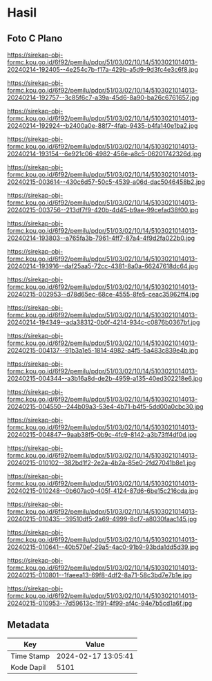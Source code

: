 # Hasil

## Foto C Plano

https://sirekap-obj-formc.kpu.go.id/6f92/pemilu/pdpr/51/03/02/10/14/5103021014013-20240214-192405--4e254c7b-f17a-429b-a5d9-9d3fc4e3c6f8.jpg

https://sirekap-obj-formc.kpu.go.id/6f92/pemilu/pdpr/51/03/02/10/14/5103021014013-20240214-192757--3c85f6c7-a39a-45d6-8a90-ba26c6761657.jpg

https://sirekap-obj-formc.kpu.go.id/6f92/pemilu/pdpr/51/03/02/10/14/5103021014013-20240214-192924--b2400a0e-88f7-4fab-9435-b4fa140e1ba2.jpg

https://sirekap-obj-formc.kpu.go.id/6f92/pemilu/pdpr/51/03/02/10/14/5103021014013-20240214-193154--6e921c06-4982-456e-a8c5-06201742326d.jpg

https://sirekap-obj-formc.kpu.go.id/6f92/pemilu/pdpr/51/03/02/10/14/5103021014013-20240215-003614--430c6d57-50c5-4539-a06d-dac5046458b2.jpg

https://sirekap-obj-formc.kpu.go.id/6f92/pemilu/pdpr/51/03/02/10/14/5103021014013-20240215-003756--213df7f9-420b-4d45-b9ae-99cefad38f00.jpg

https://sirekap-obj-formc.kpu.go.id/6f92/pemilu/pdpr/51/03/02/10/14/5103021014013-20240214-193803--a765fa3b-7961-4ff7-87a4-4f9d2fa022b0.jpg

https://sirekap-obj-formc.kpu.go.id/6f92/pemilu/pdpr/51/03/02/10/14/5103021014013-20240214-193916--daf25aa5-72cc-4381-8a0a-66247618dc64.jpg

https://sirekap-obj-formc.kpu.go.id/6f92/pemilu/pdpr/51/03/02/10/14/5103021014013-20240215-002953--d78d65ec-68ce-4555-8fe5-ceac35962ff4.jpg

https://sirekap-obj-formc.kpu.go.id/6f92/pemilu/pdpr/51/03/02/10/14/5103021014013-20240214-194349--ada38312-0b0f-4214-934c-c0876b0367bf.jpg

https://sirekap-obj-formc.kpu.go.id/6f92/pemilu/pdpr/51/03/02/10/14/5103021014013-20240215-004137--91b3a1e5-1814-4982-a4f5-5a483c839e4b.jpg

https://sirekap-obj-formc.kpu.go.id/6f92/pemilu/pdpr/51/03/02/10/14/5103021014013-20240215-004344--a3b16a8d-de2b-4959-a135-40ed302218e6.jpg

https://sirekap-obj-formc.kpu.go.id/6f92/pemilu/pdpr/51/03/02/10/14/5103021014013-20240215-004550--244b09a3-53e4-4b71-b4f5-5dd00a0cbc30.jpg

https://sirekap-obj-formc.kpu.go.id/6f92/pemilu/pdpr/51/03/02/10/14/5103021014013-20240215-004847--9aab38f5-0b9c-4fc9-8142-a3b73ff4df0d.jpg

https://sirekap-obj-formc.kpu.go.id/6f92/pemilu/pdpr/51/03/02/10/14/5103021014013-20240215-010102--382bd1f2-2e2a-4b2a-85e0-2fd27041b8e1.jpg

https://sirekap-obj-formc.kpu.go.id/6f92/pemilu/pdpr/51/03/02/10/14/5103021014013-20240215-010248--0b607ac0-405f-4124-87d6-6be15c216cda.jpg

https://sirekap-obj-formc.kpu.go.id/6f92/pemilu/pdpr/51/03/02/10/14/5103021014013-20240215-010435--39510df5-2a69-4999-8cf7-a8030faac145.jpg

https://sirekap-obj-formc.kpu.go.id/6f92/pemilu/pdpr/51/03/02/10/14/5103021014013-20240215-010641--40b570ef-29a5-4ac0-91b9-93bda1dd5d39.jpg

https://sirekap-obj-formc.kpu.go.id/6f92/pemilu/pdpr/51/03/02/10/14/5103021014013-20240215-010801--1faeea13-69f8-4df2-8a71-58c3bd7e7b1e.jpg

https://sirekap-obj-formc.kpu.go.id/6f92/pemilu/pdpr/51/03/02/10/14/5103021014013-20240215-010953--7d59613c-1f91-4f99-af4c-94e7b5cd1a6f.jpg


## Metadata

| Key        | Value               |
| ---------- | ------------------- |
| Time Stamp | 2024-02-17 13:05:41 |
| Kode Dapil | 5101                |



